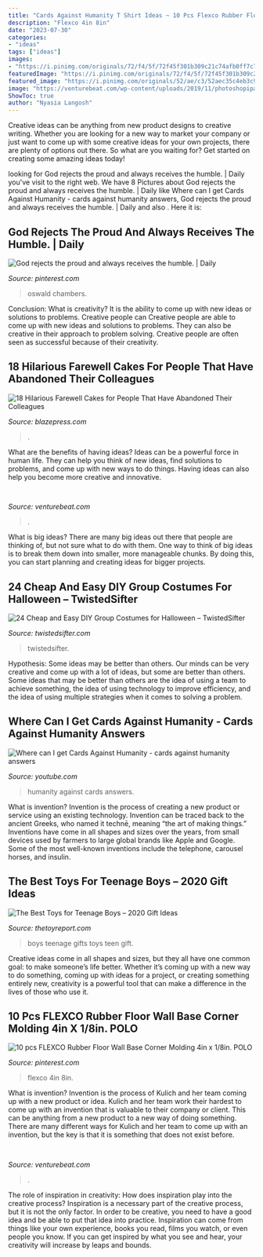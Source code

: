 ```yaml
---
title: "Cards Against Humanity T Shirt Ideas ~ 10 Pcs Flexco Rubber Floor Wall Base Corner Molding 4in X 1/8in. Polo"
description: "Flexco 4in 8in"
date: "2023-07-30"
categories:
- "ideas"
tags: ["ideas"]
images:
- "https://i.pinimg.com/originals/72/f4/5f/72f45f301b309c21c74afb0ff7c705bd.jpg"
featuredImage: "https://i.pinimg.com/originals/72/f4/5f/72f45f301b309c21c74afb0ff7c705bd.jpg"
featured_image: "https://i.pinimg.com/originals/52/ae/c3/52aec35c4eb3c9bce7e319590c16d466.jpg"
image: "https://venturebeat.com/wp-content/uploads/2019/11/photoshopipad.jpg"
ShowToc: true
author: "Nyasia Langosh"
---
```



Creative ideas can be anything from new product designs to creative writing. Whether you are looking for a new way to market your company or just want to come up with some creative ideas for your own projects, there are plenty of options out there. So what are you waiting for? Get started on creating some amazing ideas today!

	

		
looking for God rejects the proud and always receives the humble. | Daily you've visit to the right web. We have 8 Pictures about God rejects the proud and always receives the humble. | Daily like Where can I get Cards Against Humanity - cards against humanity answers, God rejects the proud and always receives the humble. | Daily and also . Here it is:
		
    
## God Rejects The Proud And Always Receives The Humble. | Daily

<img loading=lazy src="https://i.pinimg.com/originals/72/f4/5f/72f45f301b309c21c74afb0ff7c705bd.jpg" onerror="this.onerror=null;this.src='https://tse2.mm.bing.net/th?id=OIP.2w1iUarRIw2ouWTjvF_p5gHaEK&amp;pid=15.1';" alt="God rejects the proud and always receives the humble. | Daily">

_Source: pinterest.com_

>oswald chambers. 

	

Conclusion: What is creativity? It is the ability to come up with new ideas or solutions to problems. Creative people can
Creative people are able to come up with new ideas and solutions to problems. They can also be creative in their approach to problem solving. Creative people are often seen as successful because of their creativity.

    
## 18 Hilarious Farewell Cakes For People That Have Abandoned Their Colleagues

<img loading=lazy src="https://cdn.statically.io/img/blazepress.com/.image/c_fit,h_600,w_600/MTQzMzAxNzQyNzQ0ODM5NzUy/funny-farewell-cakes-for-work-2jpg.jpg?quality=100&amp;f=auto" onerror="this.onerror=null;this.src='https://tse3.mm.bing.net/th?id=OIP.YIKTffqhNLwIHSQBdeA1KQHaFL&amp;pid=15.1';" alt="18 Hilarious Farewell Cakes for People That Have Abandoned Their Colleagues">

_Source: blazepress.com_

>. 

	

What are the benefits of having ideas?
Ideas can be a powerful force in human life. They can help you think of new ideas, find solutions to problems, and come up with new ways to do things. Having ideas can also help you become more creative and innovative.

    
## 

<img loading=lazy src="https://venturebeat.com/wp-content/uploads/2019/11/photoshopipad.jpg" onerror="this.onerror=null;this.src='https://tse4.mm.bing.net/th?id=OIP.z0Cxihs-U0tIJIaoh2pT5AHaFw&amp;pid=15.1';" alt="">

_Source: venturebeat.com_

>. 

	

What is big ideas?
There are many big ideas out there that people are thinking of, but not sure what to do with them. One way to think of big ideas is to break them down into smaller, more manageable chunks. By doing this, you can start planning and creating ideas for bigger projects.

    
## 24 Cheap And Easy DIY Group Costumes For Halloween – TwistedSifter

<img loading=lazy src="https://twistedsifter.com/wp-content/uploads/2015/10/cheap-easy-diy-group-costumes-for-halloween-5.jpg" onerror="this.onerror=null;this.src='https://tse4.mm.bing.net/th?id=OIP.deftHw2xhsLzuQcio2_zaAHaHN&amp;pid=15.1';" alt="24 Cheap and Easy DIY Group Costumes for Halloween – TwistedSifter">

_Source: twistedsifter.com_

>twistedsifter. 

	

Hypothesis: Some ideas may be better than others.
Our minds can be very creative and come up with a lot of ideas, but some are better than others. Some ideas that may be better than others are the idea of using a team to achieve something, the idea of using technology to improve efficiency, and the idea of using multiple strategies when it comes to solving a problem.

    
## Where Can I Get Cards Against Humanity - Cards Against Humanity Answers

<img loading=lazy src="http://i.ytimg.com/vi/ihWAu6sPq9w/maxresdefault.jpg" onerror="this.onerror=null;this.src='https://tse4.mm.bing.net/th?id=OIP.ppXou9t0S7HGyAmz2CImsQHaEK&amp;pid=15.1';" alt="Where can I get Cards Against Humanity - cards against humanity answers">

_Source: youtube.com_

>humanity against cards answers. 

	

What is invention?
Invention is the process of creating a new product or service using an existing technology. Invention can be traced back to the ancient Greeks, who named it technē, meaning “the art of making things.” Inventions have come in all shapes and sizes over the years, from small devices used by farmers to large global brands like Apple and Google. Some of the most well-known inventions include the telephone, carousel horses, and insulin.

    
## The Best Toys For Teenage Boys – 2020 Gift Ideas

<img loading=lazy src="https://thetoyreport.com/wp-content/uploads/2018/09/291361_Teen-Boys_092018.jpg" onerror="this.onerror=null;this.src='https://tse2.mm.bing.net/th?id=OIP.HjW9LwkWfpYHqn1hWM9LQAHaE8&amp;pid=15.1';" alt="The Best Toys for Teenage Boys – 2020 Gift Ideas">

_Source: thetoyreport.com_

>boys teenage gifts toys teen gift. 

	

Creative ideas come in all shapes and sizes, but they all have one common goal: to make someone’s life better. Whether it’s coming up with a new way to do something, coming up with ideas for a project, or creating something entirely new, creativity is a powerful tool that can make a difference in the lives of those who use it.

    
## 10 Pcs FLEXCO Rubber Floor Wall Base Corner Molding 4in X 1/8in. POLO

<img loading=lazy src="https://i.pinimg.com/originals/52/ae/c3/52aec35c4eb3c9bce7e319590c16d466.jpg" onerror="this.onerror=null;this.src='https://tse2.mm.bing.net/th?id=OIP.UzwZHHtxq83fIW1zQUzkJAHaJ4&amp;pid=15.1';" alt="10 pcs FLEXCO Rubber Floor Wall Base Corner Molding 4in x 1/8in. POLO">

_Source: pinterest.com_

>flexco 4in 8in. 

	

What is invention?
Invention is the process of Kulich and her team coming up with a new product or idea. Kulich and her team work their hardest to come up with an invention that is valuable to their company or client. This can be anything from a new product to a new way of doing something. There are many different ways for Kulich and her team to come up with an invention, but the key is that it is something that does not exist before.

    
## 

<img loading=lazy src="https://venturebeat.com/wp-content/uploads/2020/05/hp-srping.jpg" onerror="this.onerror=null;this.src='https://tse2.mm.bing.net/th?id=OIP.qUUhiSxdv1PtsJHjvuuKjgHaF7&amp;pid=15.1';" alt="">

_Source: venturebeat.com_

>. 

	

The role of inspiration in creativity: How does inspiration play into the creative process?
Inspiration is a necessary part of the creative process, but it is not the only factor. In order to be creative, you need to have a good idea and be able to put that idea into practice. Inspiration can come from things like your own experience, books you read, films you watch, or even people you know. If you can get inspired by what you see and hear, your creativity will increase by leaps and bounds.

